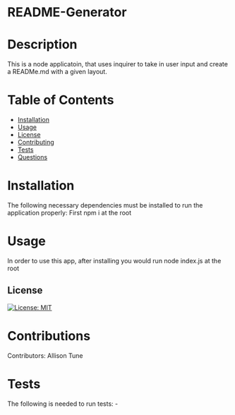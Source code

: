 # README-Generator

# Description

  This is a node applicatoin, that uses inquirer to take in user input and create a READMe.md with a given layout.

# Table of Contents

* [Installation](#installation)
* [Usage](#usage)
* [License](#license)
* [Contributing](#contributing)
* [Tests](#tests)
* [Questions](#questions)

# Installation

  The following necessary dependencies must be installed to run the application properly: First npm i at the root

# Usage

  In order to use this app, after installing you would run node index.js at the root

## License

  [![License: MIT](https://img.shields.io/badge/License-MIT-yellow.svg)](https://opensource.org/licenses/MIT)

# Contributions

  Contributors: Allison Tune

# Tests

  The following is needed to run tests: -
